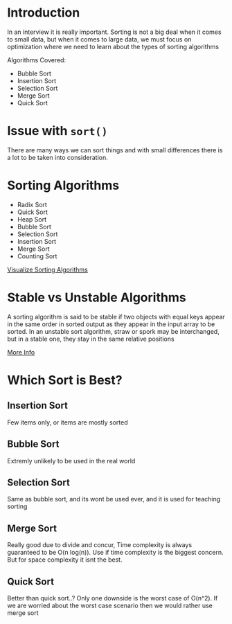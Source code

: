 # Introduction

In an interview it is really important. Sorting is not a big deal when it comes to small data, but when it comes to large data, we must focus on optimization where we need to learn about the types of sorting algorithms

Algorithms Covered:

- Bubble Sort
- Insertion Sort
- Selection Sort
- Merge Sort
- Quick Sort

# Issue with `sort()`

There are many ways we can sort things and with small differences there is a lot to be taken into consideration.

# Sorting Algorithms

- Radix Sort
- Quick Sort
- Heap Sort
- Bubble Sort
- Selection Sort
- Insertion Sort
- Merge Sort
- Counting Sort

[Visualize Sorting Algorithms](https://www.toptal.com/developers/sorting-algorithms)

# Stable vs Unstable Algorithms

A sorting algorithm is said to be stable if two objects with equal keys appear in the same order in sorted output as they appear in the input array to be sorted.
In an unstable sort algorithm, straw or spork may be interchanged, but in a stable one, they stay in the same relative positions

[More Info](https://stackoverflow.com/questions/1517793/what-is-stability-in-sorting-algorithms-and-why-is-it-important)

# Which Sort is Best?

## Insertion Sort

Few items only, or items are mostly sorted

## Bubble Sort

Extremly unlikely to be used in the real world

## Selection Sort

Same as bubble sort, and its wont be used ever, and it is used for teaching sorting

## Merge Sort

Really good due to divide and concur, Time complexity is always guaranteed to be O(n log(n)). Use if time complexity is the biggest concern. But for space complexity it isnt the best.

## Quick Sort

Better than quick sort..? Only one downside is the worst case of O(n^2). If we are worried about the worst case scenario then we would rather use merge sort
